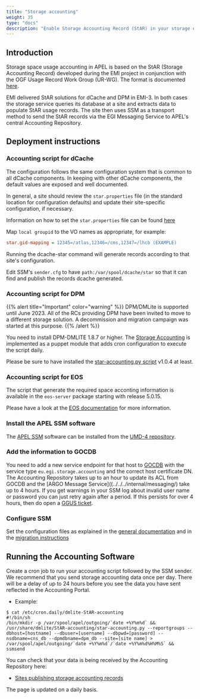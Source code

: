 ```yaml
---
title: "Storage accounting"
weight: 35
type: "docs"
description: "Enable Storage Accounting Record (StAR) in your storage element"
---
```


## Introduction

Storage space usage accounting in APEL is based on the StAR (Storage Accounting
Record) developed during the EMI project in conjunction with the OGF Usage
Record Work Group (UR-WG). The format is documented
[here](http://cds.cern.ch/record/1452920/files/GFD.201.pdf).

EMI delivered StAR solutions for dCache and DPM in EMI-3. In both cases the
storage service queries its database at a site and extracts data to populate
StAR usage records. The site then uses SSM as a transport method to send the
StAR records via the EGI Messaging Service to APEL's central Accounting
Repository.

## Deployment instructions

### Accounting script for dCache

The configuration follows the same configuration system that is common to all
dCache components. In keeping with other dCache components, the default values
are exposed and well documented.

In general, a site should review the `star.properties` file (in the standard
location for configuration defaults) and update their site-specific
configuration, if necessary.

Information on how to set the `star.properties` file can be found
[here](https://github.com/dCache/dcache/blob/master/skel/share/defaults/star.properties)

Map `local groupid` to the VO names as appropriate, for example:

```ini
star.gid-mapping = 12345=/atlas,12346=/cms,12347=/lhcb (EXAMPLE)
```

Running the dcache-star command will generate records according to that site's
configuration.

Edit SSM's `sender.cfg` to have `path:/var/spool/dcache/star` so that it can
find and publish the records dcache generated.

### Accounting script for DPM

{{% alert title="Important" color="warning" %}} DPM/DMLite is supported until June
2023.
All of the RCs providing DPM have been invited to move to a different storage
solution.
A decommission and migration campaign was started at this purpose.
{{% /alert %}}

You need to install DPM-DMLITE 1.8.7 or higher.
The [Storage Accounting](https://twiki.cern.ch/twiki/bin/view/DPM/DpmSetupPuppetInstallation#DPM_Accounting)
is implemented as a puppet module that adds cron configuration to execute the
script daily.

Please be sure to have installed the
[star-accounting.py script](https://gitlab.cern.ch/lcgdm/dmlite/-/blob/master/scripts/StAR-accounting/star-accounting.py)
v1.0.4 at least.

### Accounting script for EOS

The script that generate the required space acconting information is available
in the `eos-server` package starting with release 5.0.15.

Please have a look at the
[EOS documentation](https://eos-docs.web.cern.ch/configuration/egi.html#storage-accounting)
for more information.

### Install the APEL SSM software

The [APEL SSM](https://github.com/apel/ssm) software can be installed from the
[UMD-4 repository](https://repository.egi.eu/).

### Add the information to GOCDB

You need to add a new service endpoint for that host to
[GOCDB](https://goc.egi.eu/) with the service type `eu.egi.storage.accounting`
and the correct host certificate DN. The Accounting Repository takes up to an
hour to update its ACL from GOCDB and the
[ARGO Message Service]((../../../internal/messaging/) take up to 4 hours. If
you get warnings in your SSM log about invalid user name or password you can
just retry again after a period. If this persists for over 4 hours, then do
open a [GGUS ticket](https://ggus.eu/).

### Configure SSM

Set the configuration files as explained in the
[general documentation](https://github.com/apel/ssm#sender-sending-via-the-argo-messaging-service-ams)
and in the [migration instructions](https://github.com/apel/ssm/blob/dev/migrating_to_ams.md#sender)

## Running the Accounting Software

Create a cron job to run your accounting script followed by the SSM sender. We
recommend that you send storage accounting data once per day. There will be a
delay of up to 24 hours before you see the data you have sent reflected in the
Accounting Portal.

- Example:

```shell
$ cat /etc/cron.daily/dmlite-StAR-accounting
#!/bin/sh
/bin/mkdir -p /var/spool/apel/outgoing/`date +%Y%m%d` && /usr/share/dmlite/StAR-accounting/star-accounting.py --reportgroups --dbhost=[hostname] --dbuser=[username] --dbpwd=[password] --nsdbname=cns_db --dpmdbname=dpm_db --site=[site name] > /var/spool/apel/outgoing/`date +%Y%m%d`/`date +%Y%m%d%H%M%S` && ssmsend
```

You can check that your data is being received by the Accounting Repository
here:

- [Sites publishing storage accounting records](http://goc-accounting.grid-support.ac.uk/storagetest/storagesitesystems.html)

The page is updated on a daily basis.
